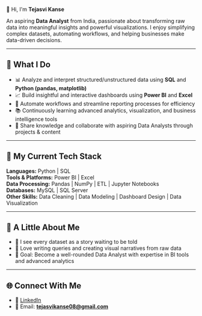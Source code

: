 👋 Hi, I'm **Tejasvi Kanse**  

An aspiring **Data Analyst** from India, passionate about transforming raw data into meaningful insights and powerful visualizations. I enjoy simplifying complex datasets, automating workflows, and helping businesses make data-driven decisions.  

---

## 💼 What I Do  
- 📊 Analyze and interpret structured/unstructured data using **SQL** and **Python (pandas, matplotlib)**  
- 📈 Build insightful and interactive dashboards using **Power BI** and **Excel**  
- 🔄 Automate workflows and streamline reporting processes for efficiency  
- 📚 Continuously learning advanced analytics, visualization, and business intelligence tools  
- 🤝 Share knowledge and collaborate with aspiring Data Analysts through projects & content  

---

## 🧠 My Current Tech Stack  

**Languages:** Python | SQL  
**Tools & Platforms:** Power BI | Excel  
**Data Processing:** Pandas | NumPy | ETL | Jupyter Notebooks  
**Databases:** MySQL | SQL Server  
**Other Skills:** Data Cleaning | Data Modeling | Dashboard Design | Data Visualization  

---

## 🌱 A Little About Me  
- 🌟 I see every dataset as a story waiting to be told  
- 📝 Love writing queries and creating visual narratives from raw data  
- 🎯 Goal: Become a well-rounded Data Analyst with expertise in BI tools and advanced analytics  

---

## 🌐 Connect With Me  
- 💼 [LinkedIn](https://www.linkedin.com/in/tejasvikanse)
- 📧 Email: **tejasvikanse08@gmail.com**  



